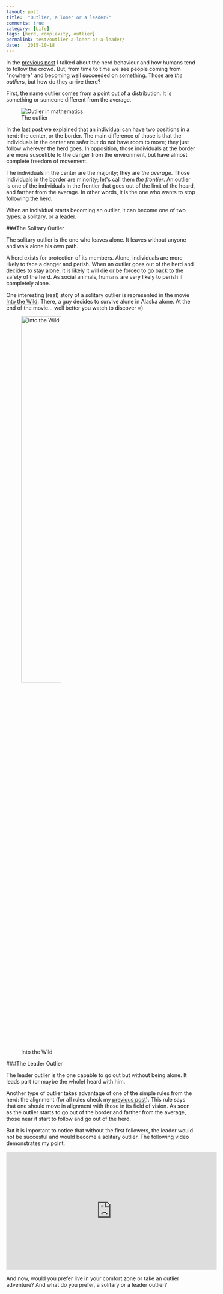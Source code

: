 ```yaml
---
layout: post
title:  "Outlier, a loner or a leader?"
comments: true
category: [Life]
tags: [herd, complexity, outlier]
permalink: test/outlier-a-loner-or-a-leader/
date:   2015-10-18
---
```


<p class="intro"><span class="dropcap">I</span>n the <a href="http://biancapereira.me/blog/the-herd-behaviour-and-the-comfort-zone/">previous post</a> I talked about the herd behaviour and how humans tend to follow the crowd. But, from time to time we see people coming from "nowhere" and becoming well succeeded on something. Those are <i>the outliers</i>, but how do they arrive there?</p>

First, the name outlier comes from a point out of a distribution. It is something or someone different from the average.

<figure>
  <link rel="img_src" href="http://i0.wp.com/flowingdata.com/wp-content/uploads/2014/09/outlier.gif" />
  <img src="http://i0.wp.com/flowingdata.com/wp-content/uploads/2014/09/outlier.gif" alt="Outlier in mathematics"> 
  <figcaption>The outlier</figcaption> 
</figure>

In the last post we explained that an individual can have two positions in a herd: the center, or the border. The main difference of those is that the individuals in the center are safer but do not have room to move; they just follow wherever the herd goes. In opposition, those individuals at the border are more suscetible to the danger from the environment, but have almost complete freedom of movement.

The individuals in the center are the majority; they are *the average*. Those individuals in the border are minority; let's call them *the frontier*. An outlier is one of the individuals in the frontier that goes out of the limit of the heard, and farther from the average. In other words, it is the one who wants to stop following the herd.

When an individual starts becoming an outlier, it can become one of two types: a solitary, or a leader.

###The Solitary Outlier

The solitary outlier is the one who leaves alone. It leaves without anyone and walk alone his own path.

A herd exists for protection of its members. Alone, individuals are more likely to face a danger and perish. When an outlier goes out of the herd and decides to stay alone, it is likely it will die or be forced to go back to the safety of the herd. As social animals, humans are very likely to perish if completely alone.

One interesting (real) story of a solitary outlier is represented in the movie [Into the Wild](http://www.imdb.com/title/tt0758758/?ref_=nv_sr_1). There, a guy decides to survive alone in Alaska alone. At the end of the movie... well better you watch to discover =)

<figure>
  <link rel="img_src" href="http://biancapereira.me/assets/img/into-the-wild.jpg" />
  <img src="{{ '/assets/img/into-the-wild.jpg' | prepend: site.baseurl }}" height="50%" alt="Into the Wild"> 
  <figcaption>Into the Wild</figcaption> 
</figure>

###The Leader Outlier

The leader outlier is the one capable to go out but without being alone. It leads part (or maybe the whole) heard with him.

Another type of outlier takes advantage of one of the simple rules from the herd: the alignment (for all rules check my [previous post](http://biancapereira.me/blog/the-herd-behaviour-and-the-comfort-zone/)). This rule says that one should move in alignment with those in its field of vision. As soon as the outlier starts to go out of the border and farther from the average, those near it start to follow and go out of the herd.

But it is important to notice that without the first followers, the leader would not be succesful and would become a solitary outlier. The following video demonstrates my point.

<center><iframe width="560" height="315" src="https://www.youtube.com/embed/fW8amMCVAJQ?rel=0&amp;showinfo=0" frameborder="0" allowfullscreen></iframe></center>

And now, would you prefer live in your comfort zone or take an outlier adventure? And what do you prefer, a solitary or a leader outlier?